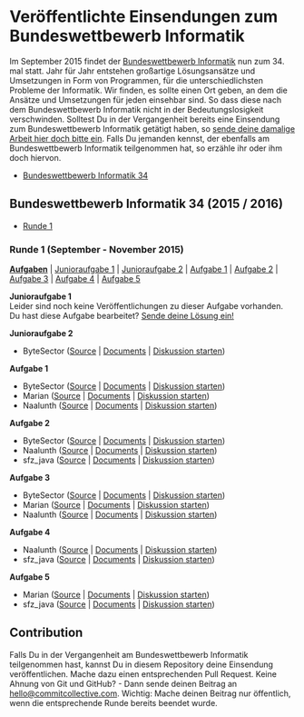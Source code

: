 # Veröffentlichte Einsendungen zum Bundeswettbewerb Informatik
Im September 2015 findet der [Bundeswettbewerb Informatik](http://www.bundeswettbewerb-informatik.de/) nun zum 34. mal statt. Jahr für Jahr entstehen großartige Lösungsansätze und Umsetzungen in Form von Programmen, für die unterschiedlichsten Probleme der Informatik. Wir finden, es sollte einen Ort geben, an dem die Ansätze und Umsetzungen für jeden einsehbar sind. So dass diese nach dem Bundeswettbewerb Informatik nicht in der Bedeutungslosigkeit verschwinden. Solltest Du in der Vergangenheit bereits eine Einsendung zum Bundeswettbewerb Informatik getätigt haben, so [sende deine damalige Arbeit hier doch bitte ein](#contribution). Falls Du jemanden kennst, der ebenfalls am Bundeswettbewerb Informatik teilgenommen hat, so erzähle ihr oder ihm doch hiervon.

* [Bundeswettbewerb Informatik 34](#bwinf-34)

## <a id="bwinf-34"></a>Bundeswettbewerb Informatik 34 (2015 / 2016)
* [Runde 1](#bwinf-34-r1)

### <a id="bwinf-34-r1"></a>Runde 1 (September - November 2015)
**[Aufgaben](http://www.bundeswettbewerb-informatik.de/fileadmin/templates/bwinf/aufgaben/bwinf34/aufgabenblatt341_simple.pdf)** | [Junioraufgabe 1](#bwinf-34-r1-j1) | [Junioraufgabe 2](#bwinf-34-r1-j2) | [Aufgabe 1](#bwinf-34-r1-1) | [Aufgabe 2](#bwinf-34-r1-2) | [Aufgabe 3](#bwinf-34-r1-3) | [Aufgabe 4](#bwinf-34-r1-4) | [Aufgabe 5](#bwinf-34-r1-5)

**<a id="bwinf-34-r1-j1">Junioraufgabe 1</a>**<br>
Leider sind noch keine Veröffentlichungen zu dieser Aufgabe vorhanden. Du hast diese Aufgabe bearbeitet? [Sende deine Lösung ein!](#contribution)

**<a id="bwinf-34-r1-j2">Junioraufgabe 2</a>**<br>
* ByteSector ([Source](https://github.com/w4rum/bwinf-releases/tree/master/BwInf%2034%20(2015-2016)/Runde%201/Junioraufgabe%202/ByteSector/Source) | [Documents](https://github.com/w4rum/bwinf-releases/tree/master/BwInf%2034%20(2015-2016)/Runde%201/Junioraufgabe%202/ByteSector/Documents) | [Diskussion starten](https://github.com/CommitCollective/bwinf-releases/issues/new))

**<a id="bwinf-34-r1-1">Aufgabe 1</a>**<br>
* ByteSector ([Source](https://github.com/w4rum/bwinf-releases/tree/master/BwInf%2034%20(2015-2016)/Runde%201/Aufgabe%201/ByteSector/Source) | [Documents](https://github.com/w4rum/bwinf-releases/tree/master/BwInf%2034%20(2015-2016)/Runde%201/Aufgabe%201/ByteSector/Documents) | [Diskussion starten](https://github.com/CommitCollective/bwinf-releases/issues/new))
* Marian ([Source](https://github.com/CommitCollective/bwinf-releases/tree/master/BwInf%2034%20(2015-2016)/Runde%201/Aufgabe%201/Marian/Source) | [Documents](https://github.com/CommitCollective/bwinf-releases/tree/master/BwInf%2034%20(2015-2016)/Runde%201/Aufgabe%201/Marian/Documents) | [Diskussion starten](https://github.com/CommitCollective/bwinf-releases/issues/new))
* Naalunth ([Source](https://github.com/CommitCollective/bwinf-releases/tree/master/BwInf%2034%20(2015-2016)/Runde%201/Aufgabe%201/Naalunth/Source) | [Documents](https://github.com/CommitCollective/bwinf-releases/tree/master/BwInf%2034%20(2015-2016)/Runde%201/Aufgabe%201/Naalunth/Documents) | [Diskussion starten](https://github.com/CommitCollective/bwinf-releases/issues/new))

**<a id="bwinf-34-r1-2">Aufgabe 2</a>**<br>
* ByteSector ([Source](https://github.com/w4rum/bwinf-releases/tree/master/BwInf%2034%20(2015-2016)/Runde%201/Aufgabe%202/ByteSector/Source) | [Documents](https://github.com/w4rum/bwinf-releases/tree/master/BwInf%2034%20(2015-2016)/Runde%201/Aufgabe%202/ByteSector/Documents) | [Diskussion starten](https://github.com/CommitCollective/bwinf-releases/issues/new))
* Naalunth ([Source](https://github.com/CommitCollective/bwinf-releases/tree/master/BwInf%2034%20(2015-2016)/Runde%201/Aufgabe%202/Naalunth/Source) | [Documents](https://github.com/CommitCollective/bwinf-releases/tree/master/BwInf%2034%20(2015-2016)/Runde%201/Aufgabe%202/Naalunth/Documents) | [Diskussion starten](https://github.com/CommitCollective/bwinf-releases/issues/new))
* sfz_java ([Source](https://github.com/CommitCollective/bwinf-releases/tree/master/BwInf%2034%20(2015-2016)/Runde%201/Aufgabe%202/sfz_java/Source) | [Documents](https://github.com/CommitCollective/bwinf-releases/tree/master/BwInf%2034%20(2015-2016)/Runde%201/Aufgabe%202/sfz_java/Documents) | [Diskussion starten](https://github.com/CommitCollective/bwinf-releases/issues/new))

**<a id="bwinf-34-r1-3">Aufgabe 3</a>**<br>
* ByteSector ([Source](https://github.com/w4rum/bwinf-releases/tree/master/BwInf%2034%20(2015-2016)/Runde%201/Aufgabe%203/ByteSector/Source) | [Documents](https://github.com/w4rum/bwinf-releases/tree/master/BwInf%2034%20(2015-2016)/Runde%201/Aufgabe%203/ByteSector/Documents) | [Diskussion starten](https://github.com/CommitCollective/bwinf-releases/issues/new))
* Marian ([Source](https://github.com/CommitCollective/bwinf-releases/tree/master/BwInf%2034%20(2015-2016)/Runde%201/Aufgabe%203/Marian/Source) | [Documents](https://github.com/CommitCollective/bwinf-releases/tree/master/BwInf%2034%20(2015-2016)/Runde%201/Aufgabe%203/Marian/Documents) | [Diskussion starten](https://github.com/CommitCollective/bwinf-releases/issues/new))
* Naalunth ([Source](https://github.com/CommitCollective/bwinf-releases/tree/master/BwInf%2034%20(2015-2016)/Runde%201/Aufgabe%203/Naalunth/Source) | [Documents](https://github.com/CommitCollective/bwinf-releases/tree/master/BwInf%2034%20(2015-2016)/Runde%201/Aufgabe%203/Naalunth/Documents) | [Diskussion starten](https://github.com/CommitCollective/bwinf-releases/issues/new))

**<a id="bwinf-34-r1-4">Aufgabe 4</a>**<br>
* Naalunth ([Source](https://github.com/CommitCollective/bwinf-releases/tree/master/BwInf%2034%20(2015-2016)/Runde%201/Aufgabe%204/Naalunth/Source) | [Documents](https://github.com/CommitCollective/bwinf-releases/tree/master/BwInf%2034%20(2015-2016)/Runde%201/Aufgabe%204/Naalunth/Documents) | [Diskussion starten](https://github.com/CommitCollective/bwinf-releases/issues/new))
* sfz_java ([Source](https://github.com/CommitCollective/bwinf-releases/tree/master/BwInf%2034%20(2015-2016)/Runde%201/Aufgabe%204/sfz_java/Source) | [Documents](https://github.com/CommitCollective/bwinf-releases/tree/master/BwInf%2034%20(2015-2016)/Runde%201/Aufgabe%204/sfz_java/Documents) | [Diskussion starten](https://github.com/CommitCollective/bwinf-releases/issues/new))

**<a id="bwinf-34-r1-5">Aufgabe 5</a>**<br>
* Marian ([Source](https://github.com/CommitCollective/bwinf-releases/tree/master/BwInf%2034%20(2015-2016)/Runde%201/Aufgabe%205/Marian/Source) | [Documents](https://github.com/CommitCollective/bwinf-releases/tree/master/BwInf%2034%20(2015-2016)/Runde%201/Aufgabe%205/Marian/Documents) | [Diskussion starten](https://github.com/CommitCollective/bwinf-releases/issues/new))
* sfz_java ([Source](https://github.com/CommitCollective/bwinf-releases/tree/master/BwInf%2034%20(2015-2016)/Runde%201/Aufgabe%205/sfz_java/Source) | [Documents](https://github.com/CommitCollective/bwinf-releases/tree/master/BwInf%2034%20(2015-2016)/Runde%201/Aufgabe%205/sfz_java/Documents) | [Diskussion starten](https://github.com/CommitCollective/bwinf-releases/issues/new))

## <a id="contribution"></a>Contribution
Falls Du in der Vergangenheit am Bundeswettbewerb Informatik teilgenommen hast, kannst Du in diesem Repository deine Einsendung veröffentlichen. Mache dazu einen entsprechenden Pull Request. Keine Ahnung von Git und GitHub? - Dann sende deinen Beitrag an [hello@commitcollective.com](mailto:hello@commitcollective.com). Wichtig: Mache deinen Beitrag nur öffentlich, wenn die entsprechende Runde bereits beendet wurde.
